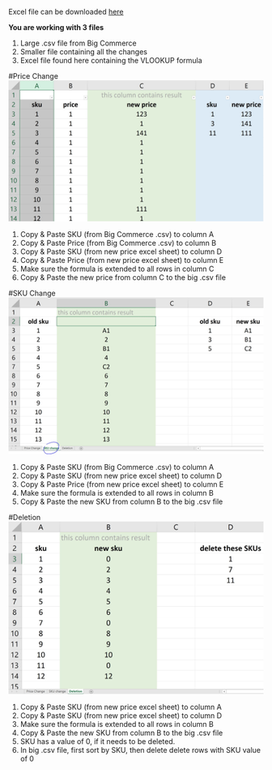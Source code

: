 Excel file can be downloaded <a href="https://github.com/weiyikong/Projects/raw/master/CSV%20Parsing/2.Excel%20Solution/excel%20sheets.xlsx">here</a>

<b>You are working with 3 files </b> <br>
1. Large .csv file from Big Commerce <br>
2. Smaller file containing all the changes <br> 
3. Excel file found here containing the VLOOKUP formula <br>


#Price Change
![](../Screenshots/excel.JPG?raw=true)

1. Copy & Paste SKU (from Big Commerce .csv) to column A<br> 
2. Copy & Paste Price (from Big Commerce .csv) to column B<br> 
3. Copy & Paste SKU (from new price excel sheet) to column D<br> 
4. Copy & Paste Price (from new price excel sheet) to column E <br>
5. Make sure the formula is extended to all rows in column C <br> 
6. Copy & Paste the new price from column C to the big .csv file

#SKU Change
![](../Screenshots/excel2.JPG?raw=true)

1. Copy & Paste SKU (from Big Commerce .csv) to column A<br> 
2. Copy & Paste SKU (from new price excel sheet) to column D<br> 
3. Copy & Paste Price (from new price excel sheet) to column E <br>
4. Make sure the formula is extended to all rows in column B<br> 
5. Copy & Paste the new SKU from column B to the big .csv file

#Deletion 
![](../Screenshots/excel3.JPG?raw=true)

1. Copy & Paste SKU (from new price excel sheet) to column A <br>
2. Copy & Paste SKU (from new price excel sheet) to column D <br>
3. Make sure the formula is extended to all rows in column B<br> 
4. Copy & Paste the new SKU from column B to the big .csv file<br>
5. SKU has a value of 0, if it needs to be deleted. <br> 
6. In big .csv file, first sort by SKU, then delete delete rows with SKU value of 0

